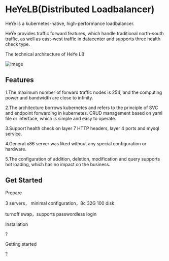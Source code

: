 # HeYeLB(Distributed Loadbalancer)

HeYe is a kubernetes-native, high-performance loadbalancer.

HeYe provides traffic forward features, which handle traditional north-south traffic, as well as east-west traffic in datacenter and supports three health check type.

The technical architecture of HeYe LB:

![image](https://user-images.githubusercontent.com/104561610/167753755-4b40ea7d-1c8f-4d2d-b2ec-bb1436025e93.png)

Features
------------------------
1.The maximum number of forward traffic nodes is 254, and the computing power and bandwidth are close to infinity.

2.The architecture borrows kubernetes and refers to the principle of SVC and endpoint forwarding in kubernetes. CRUD management based on yaml file or interface, which is simple and easy to operate.

3.Support health check on layer 7 HTTP headers, layer 4 ports and mysql service.

4.General x86 server was liked without any special configuration or hardware.

5.The configuration of addition, deletion, modification and query supports hot loading, which has no impact on the business.


Get Started
----------------------------
Prepare

3 servers， minimal configuration，8c 32G 100 disk

turnoff swap，supports passwordless login

Installation

?

Getting started

?
